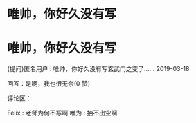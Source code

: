 # 唯帅，你好久没有写

# 唯帅，你好久没有写

(提问)匿名用户 : 唯帅，你好久没有写玄武门之变了…… 2019-03-18

回答：是啊，我也很无奈(0 赞)

评论区：

Felix : 老师为何不写啊 唯为 : 抽不出空啊